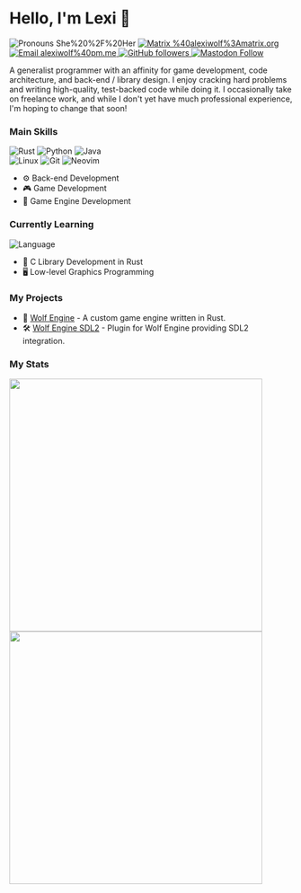 # Hello, I'm Lexi 🐺

<span>
  <img alt="Pronouns She%20%2F%20Her" src="https://img.shields.io/badge/Pronouns-She%20%2F%20Her-ff69b4">
  <a href="https://matrix.org">
    <img 
      alt="Matrix %40alexiwolf%3Amatrix.org" 
      src="https://img.shields.io/badge/Matrix-%40alexiwolf%3Amatrix.org-blue?style=social&logo=Matrix"
    />
  </a>
  <a href="mailto://alexiwolf@pm.me">
    <img 
      alt="Email alexiwolf%40pm.me" 
      src="https://img.shields.io/badge/Email-alexiwolf%40pm.me-blue?style=social&logo=ProtonMail"
    />
  </a>
  <a href="https://github.com/AlexiWolf">
    <img alt="GitHub followers" src="https://img.shields.io/github/followers/AlexiWolf?style=social">
  </a>
  <a rel="me" href="https://meow.social/@AlexiWolf">
    <img alt="Mastodon Follow" src="https://img.shields.io/mastodon/follow/108955894918920915?domain=https%3A%2F%2Fmeow.social&style=social">
  </a>
</span>
<br/>

A generalist programmer with an affinity for game development, code architecture, and back-end / library design.  I 
enjoy cracking hard problems and writing high-quality, test-backed code while doing it.  I occasionally take on 
freelance work, and while I don't yet have much professional experience, I'm hoping to change that soon!

### Main Skills 

<span>
  <img alt="Rust" src="https://img.shields.io/badge/-Rust-555555?logo=Rust&style=flat"/>
  <img alt="Python" src="https://img.shields.io/badge/-Python-blue?logo=Python&logoColor=f3ee2e"/>
  <img alt="Java" src="https://img.shields.io/badge/-Java-fe9c00?logo=Java&logoColor=white"/>
</span>
<br/>
<span>
  <img alt="Linux" src="https://img.shields.io/badge/-Linux-yellow?logo=Linux&logoColor=white">
  <img alt="Git" src="https://img.shields.io/badge/-Git-f05032?logo=GitHub&logoColor=white">
  <img alt="Neovim" src="https://img.shields.io/badge/-Neovim-57a143?logo=Neovim&logoColor=white">
</span>
<br/>

- ⚙️ Back-end Development
- 🎮 Game Development
- 🚀 Game Engine Development

### Currently Learning

<span>
  <img alt="Language" src="https://img.shields.io/badge/-Language-black?logo=C&logoColor=white">
</span>
<br/>

- 🧰 C Library Development in Rust
- 🖥️ Low-level Graphics Programming

### My Projects

- 🐺 [Wolf Engine](https://github.com/AlexiWolf/wolf_engine) - A custom game engine written in Rust.
- 🛠️ [Wolf Engine SDL2](https://github.com/AlexiWolf/wolf_engine_sdl2) - Plugin for Wolf Engine providing SDL2 integration.

### My Stats 

<img 
  style="width: 450px;" 
  src="https://github-readme-stats.vercel.app/api/top-langs/?username=AlexiWolf&layout=compact"
/>
<br/>
<img 
  style="width: 450px;" 
  src="https://github-readme-stats.vercel.app/api?username=AlexiWolf&count_private=true"
/>
